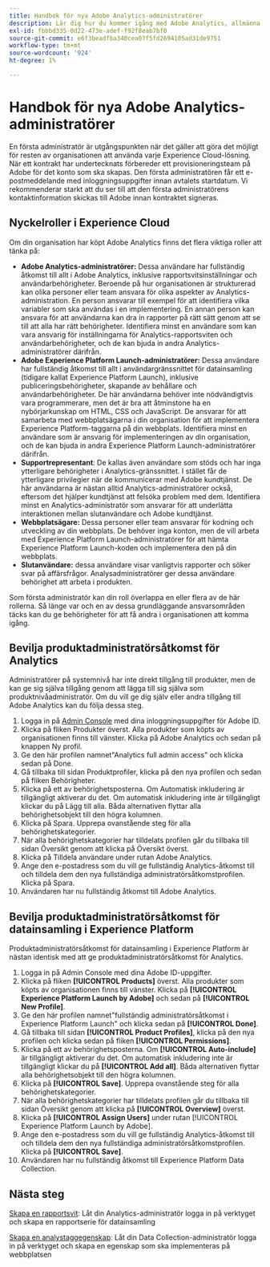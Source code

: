 ```yaml
---
title: Handbok för nya Adobe Analytics-administratörer
description: Lär dig hur du kommer igång med Adobe Analytics, allmänna rolltyper och loggar in i användargränssnittet.
exl-id: fbbbd335-0d22-473e-adef-f92f8eab7bf0
source-git-commit: e6f3beadfba340cea07f5fd2694105ad31de9751
workflow-type: tm+mt
source-wordcount: '924'
ht-degree: 1%

---
```


# Handbok för nya Adobe Analytics-administratörer

En första administratör är utgångspunkten när det gäller att göra det möjligt för resten av organisationen att använda varje Experience Cloud-lösning. När ett kontrakt har undertecknats förbereder ett provisioneringsteam på Adobe för det konto som ska skapas. Den första administratören får ett e-postmeddelande med inloggningsuppgifter innan avtalets startdatum. Vi rekommenderar starkt att du ser till att den första administratörens kontaktinformation skickas till Adobe innan kontraktet signeras.

## Nyckelroller i Experience Cloud

Om din organisation har köpt Adobe Analytics finns det flera viktiga roller att tänka på:

* **Adobe Analytics-administratörer:** Dessa användare har fullständig åtkomst till allt i Adobe Analytics, inklusive rapportsvitsinställningar och användarbehörigheter. Beroende på hur organisationen är strukturerad kan olika personer eller team ansvara för olika aspekter av Analytics-administration. En person ansvarar till exempel för att identifiera vilka variabler som ska användas i en implementering. En annan person kan ansvara för att användarna kan dra in rapporter på rätt sätt genom att se till att alla har rätt behörigheter. Identifiera minst en användare som kan vara ansvarig för inställningarna för Analytics-rapportsviten och användarbehörigheter, och de kan bjuda in andra Analytics-administratörer därifrån.
* **Adobe Experience Platform Launch-administratörer:** Dessa användare har fullständig åtkomst till allt i användargränssnittet för datainsamling (tidigare kallat Experience Platform Launch), inklusive publiceringsbehörigheter, skapande av behållare och användarbehörigheter. De här användarna behöver inte nödvändigtvis vara programmerare, men det är bra att åtminstone ha en nybörjarkunskap om HTML, CSS och JavaScript. De ansvarar för att samarbeta med webbplatsägarna i din organisation för att implementera Experience Platform-taggarna på din webbplats. Identifiera minst en användare som är ansvarig för implementeringen av din organisation, och de kan bjuda in andra Experience Platform Launch-administratörer därifrån.
* **Supportrepresentant**: De kallas även användare som stöds och har inga ytterligare behörigheter i Analytics-gränssnittet. I stället får de ytterligare privilegier när de kommunicerar med Adobe kundtjänst. De här användarna är nästan alltid Analytics-administratörer också, eftersom det hjälper kundtjänst att felsöka problem med dem. Identifiera minst en Analytics-administratör som ansvarar för att underlätta interaktionen mellan slutanvändare och Adobe kundtjänst.
* **Webbplatsägare:** Dessa personer eller team ansvarar för kodning och utveckling av din webbplats. De behöver inga konton, men de vill arbeta med Experience Platform Launch-administratörer för att hämta Experience Platform Launch-koden och implementera den på din webbplats.
* **Slutanvändare:** dessa användare visar vanligtvis rapporter och söker svar på affärsfrågor. Analysadministratörer ger dessa användare behörighet att arbeta i produkten.

Som första administratör kan din roll överlappa en eller flera av de här rollerna. Så länge var och en av dessa grundläggande ansvarsområden täcks kan du ge behörigheter för att få andra i organisationen att komma igång.

## Bevilja produktadministratörsåtkomst för Analytics

Administratörer på systemnivå har inte direkt tillgång till produkter, men de kan ge sig själva tillgång genom att lägga till sig själva som produktnivåadministratör. Om du vill ge dig själv eller andra tillgång till Adobe Analytics kan du följa dessa steg.

1. Logga in på [Admin Console](https://adminconsole.adobe.com/) med dina inloggningsuppgifter för Adobe ID.
1. Klicka på fliken Produkter överst. Alla produkter som köpts av organisationen finns till vänster. Klicka på Adobe Analytics och sedan på knappen Ny profil.
1. Ge den här profilen namnet&quot;Analytics full admin access&quot; och klicka sedan på Done.
1. Gå tillbaka till sidan Produktprofiler, klicka på den nya profilen och sedan på fliken Behörigheter.
1. Klicka på ett av behörighetsposterna. Om Automatisk inkludering är tillgängligt aktiverar du det. Om automatisk inkludering inte är tillgängligt klickar du på Lägg till alla. Båda alternativen flyttar alla behörighetsobjekt till den högra kolumnen.
1. Klicka på Spara. Upprepa ovanstående steg för alla behörighetskategorier.
1. När alla behörighetskategorier har tilldelats profilen går du tillbaka till sidan Översikt genom att klicka på Översikt överst.
1. Klicka på Tilldela användare under rutan Adobe Analytics.
1. Ange den e-postadress som du vill ge fullständig Analytics-åtkomst till och tilldela dem den nya fullständiga administratörsåtkomstprofilen. Klicka på Spara.
1. Användaren har nu fullständig åtkomst till Adobe Analytics.

## Bevilja produktadministratörsåtkomst för datainsamling i Experience Platform

Produktadministratörsåtkomst för datainsamling i Experience Platform är nästan identisk med att ge produktadministratörsåtkomst för Analytics.

1. Logga in på Admin Console med dina Adobe ID-uppgifter.
1. Klicka på fliken **[!UICONTROL Products]** överst. Alla produkter som köpts av organisationen finns till vänster. Klicka på **[!UICONTROL Experience Platform Launch by Adobe]** och sedan på **[!UICONTROL New Profile]**.
1. Ge den här profilen namnet&quot;fullständig administratörsåtkomst i Experience Platform Launch&quot; och klicka sedan på **[!UICONTROL Done]**.
1. Gå tillbaka till sidan **[!UICONTROL Product Profiles]**, klicka på den nya profilen och klicka sedan på fliken **[!UICONTROL Permissions]**.
1. Klicka på ett av behörighetsposterna. Om **[!UICONTROL Auto-include]** är tillgängligt aktiverar du det. Om automatisk inkludering inte är tillgängligt klickar du på **[!UICONTROL Add all]**. Båda alternativen flyttar alla behörighetsobjekt till den högra kolumnen.
1. Klicka på **[!UICONTROL Save]**. Upprepa ovanstående steg för alla behörighetskategorier.
1. När alla behörighetskategorier har tilldelats profilen går du tillbaka till sidan Översikt genom att klicka på **[!UICONTROL Overview]** överst.
1. Klicka på **[!UICONTROL Assign Users]** under rutan [!UICONTROL Experience Platform Launch by Adobe].
1. Ange den e-postadress som du vill ge fullständig Analytics-åtkomst till och tilldela dem den nya fullständiga administratörsåtkomstprofilen. Klicka på **[!UICONTROL Save]**.
1. Användaren har nu fullständig åtkomst till Experience Platform Data Collection.

## Nästa steg

[Skapa en rapportsvit](/help/admin/c-manage-report-suites/c-new-report-suite/t-create-a-report-suite.md): Låt din Analytics-administratör logga in på verktyget och skapa en rapportserie för datainsamling

[Skapa en analystaggegenskap](/help/implement/launch/create-analytics-property.md): Låt din Data Collection-administratör logga in på verktyget och skapa en egenskap som ska implementeras på webbplatsen
